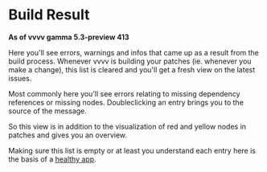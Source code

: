 # Build Result

**As of vvvv gamma 5.3-preview 413**

Here you'll see errors, warnings and infos that came up as a result from the build process. Whenever vvvv is building your patches (ie. whenever you make a change), this list is cleared and you'll get a fresh view on the latest issues. 

Most commonly here you'll see errors relating to missing dependency references or missing nodes. Doubleclicking an entry brings you to the source of the message.

So this view is in addition to the visualization of red and yellow nodes in patches and gives you an overview. 

Making sure this list is empty or at least you understand each entry here is the basis of a [healthy app](debugging-apphealth.md).